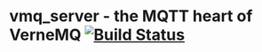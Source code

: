 # vmq_server - the MQTT heart of VerneMQ [![Build Status](https://travis-ci.org/syuhei176/vmq_server.svg)](https://travis-ci.org/syuhei176/vmq_server.svg)



